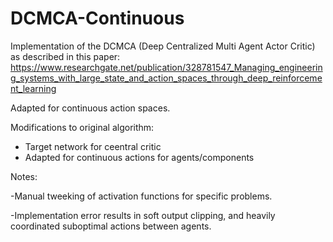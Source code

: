 # DCMCA-Continuous
Implementation of the DCMCA (Deep Centralized Multi Agent Actor Critic) as described in this paper: https://www.researchgate.net/publication/328781547_Managing_engineering_systems_with_large_state_and_action_spaces_through_deep_reinforcement_learning

Adapted for continuous action spaces.

Modifications to original algorithm:
- Target network for ceentral critic
- Adapted for continuous actions for agents/components

Notes:

-Manual tweeking of activation functions for specific problems. 

-Implementation error results in soft output clipping, and heavily coordinated suboptimal actions between agents.
